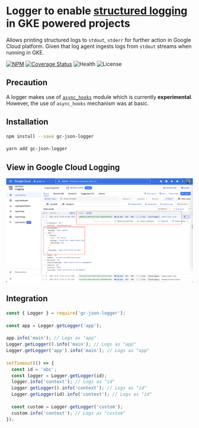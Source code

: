 # Logger to enable [structured logging](https://cloud.google.com/logging/docs/structured-logging) in GKE powered projects

Allows printing structured logs to `stdout`, `stderr` for further action in Google Cloud platform. Given that log agent ingests logs from `stdout` streams when running in GKE.

[![NPM](https://badgen.net/npm/v/gc-json-logger)](https://www.npmjs.com/gc-json-logger)
[![Coverage Status](https://coveralls.io/repos/github/igrek8/gc-json-logger/badge.svg?branch=main)](https://coveralls.io/github/igrek8/gc-json-logger?branch=main)
![Health](https://badgen.net/github/checks/igrek8/gc-json-logger)
![License](https://badgen.net/github/license/igrek8/gc-json-logger)

## Precaution

A logger makes use of [`async_hooks`](https://nodejs.org/api/async_hooks.html#async-hooks) module which is currently **experimental**. However, the use of `async_hooks` mechanism was at basic.

## Installation

```bash
npm install --save gc-json-logger

yarn add gc-json-logger
```

## View in Google Cloud Logging

![Google Cloud Logging](./docs/images/google-cloud-logging.png)

## Integration

```ts
const { Logger } = require('gc-json-logger');

const app = Logger.getLogger('app');

app.info('main'); // Logs as "app"
Logger.getLogger().info('main'); // Logs as "app"
Logger.getLogger('app').info('main'); // Logs as "app"

setTimeout(() => {
  const id = 'abc';
  const logger = Logger.getLogger(id);
  logger.info('context'); // Logs as "id"
  Logger.getLogger().info('context'); // Logs as "id"
  Logger.getLogger(id).info('context'); // Logs as "id"

  const custom = Logger.getLogger('custom');
  custom.info('context'); // Logs as "custom"
});
```
